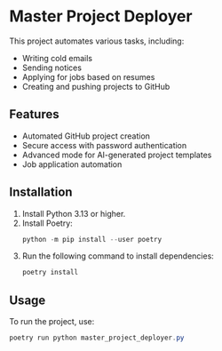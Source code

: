 # Master Project Deployer

This project automates various tasks, including:
- Writing cold emails
- Sending notices
- Applying for jobs based on resumes
- Creating and pushing projects to GitHub

## Features
- Automated GitHub project creation
- Secure access with password authentication
- Advanced mode for AI-generated project templates
- Job application automation

## Installation
1. Install Python 3.13 or higher.
2. Install Poetry:  
   ```powershell
   python -m pip install --user poetry
   ```
3. Run the following command to install dependencies:
   ```powershell
   poetry install
   ```

## Usage
To run the project, use:
```powershell
poetry run python master_project_deployer.py
```
```
